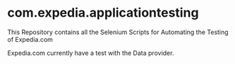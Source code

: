 # com.expedia.applicationtesting
This Repository contains all the Selenium Scripts for Automating the Testing of Expedia.com

Expedia.com currently have a test with the Data provider.
